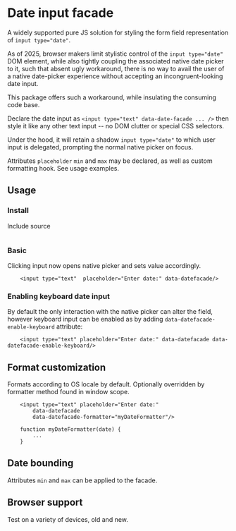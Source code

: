# Date input facade

A widely supported pure JS solution for styling the form field representation of `input type="date"`.

As of 2025, browser makers limit stylistic control of the `input type="date"` DOM element, while also tightly coupling the associated native date picker to it, such that absent ugly workaround, there is no way to avail the user of a native date-picker experience without accepting an incongruent-looking date input.

This package offers such a workaround, while insulating the consuming code base.

Declare the date input as `<input type="text" data-date-facade ... />` then style it like any other text input -- no DOM clutter or special CSS selectors. 

Under the hood, it will retain a shadow `input type="date"` to which user input is delegated, prompting the normal native picker on focus.

Attributes `placeholder` `min` and `max` may be declared, as well as custom formatting hook. See usage examples. 


## Usage

### Install

Include source
```
```

### Basic

Clicking input now opens native picker and sets value accordingly. 

```
    <input type="text"  placeholder="Enter date:" data-datefacade/>
```

### Enabling keyboard date input

By default the only interaction with the native picker can alter the field, however keyboard input can be enabled as by adding `data-datefacade-enable-keyboard` attribute:

```
    <input type="text" placeholder="Enter date:" data-datefacade data-datefacade-enable-keyboard/>
```

## Format customization  

Formats according to OS locale by default. Optionally overridden by formatter method found in window scope. 

```
    <input type="text" placeholder="Enter date:" 
        data-datefacade 
        data-datefacade-formatter="myDateFormatter"/>
```
```
    function myDateFormatter(date) {
        ...
    }
```

## Date bounding

Attributes `min` and `max` can be applied to the facade.


## Browser support

Test on a variety of devices, old and new.



